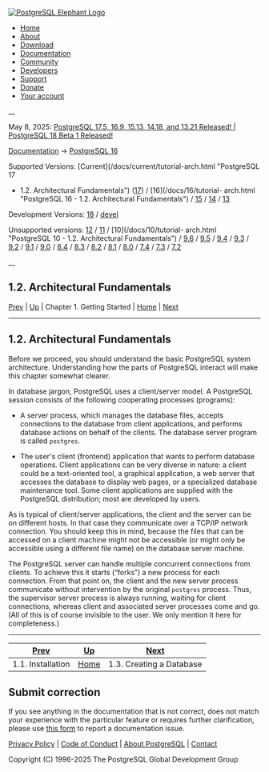 [ ![PostgreSQL Elephant Logo](/media/img/about/press/elephant.png) ](/)

  * [Home](/ "Home")
  * [About](/about/ "About")
  * [Download](/download/ "Download")
  * [Documentation](/docs/ "Documentation")
  * [Community](/community/ "Community")
  * [Developers](/developer/ "Developers")
  * [Support](/support/ "Support")
  * [Donate](/about/donate/ "Donate")
  * [Your account](/account/ "Your account")

__

May 8, 2025: [ PostgreSQL 17.5, 16.9, 15.13, 14.18, and 13.21 Released! ](/about/news/postgresql-175-169-1513-1418-and-1321-released-3072/) | [ PostgreSQL 18 Beta 1 Released! ](/about/news/postgresql-18-beta-1-released-3070/)

[Documentation](/docs/ "Documentation") -> [PostgreSQL
16](/docs/16/index.html)

Supported Versions: [Current](/docs/current/tutorial-arch.html "PostgreSQL 17
- 1.2. Architectural Fundamentals") ([17](/docs/17/tutorial-arch.html
"PostgreSQL 17 - 1.2. Architectural Fundamentals")) / [16](/docs/16/tutorial-
arch.html "PostgreSQL 16 - 1.2. Architectural Fundamentals") /
[15](/docs/15/tutorial-arch.html "PostgreSQL 15 - 1.2. Architectural
Fundamentals") / [14](/docs/14/tutorial-arch.html "PostgreSQL 14 -
1.2. Architectural Fundamentals") / [13](/docs/13/tutorial-arch.html
"PostgreSQL 13 - 1.2. Architectural Fundamentals")

Development Versions: [18](/docs/18/tutorial-arch.html "PostgreSQL 18 -
1.2. Architectural Fundamentals") / [devel](/docs/devel/tutorial-arch.html
"PostgreSQL devel - 1.2. Architectural Fundamentals")

Unsupported versions: [12](/docs/12/tutorial-arch.html "PostgreSQL 12 -
1.2. Architectural Fundamentals") / [11](/docs/11/tutorial-arch.html
"PostgreSQL 11 - 1.2. Architectural Fundamentals") / [10](/docs/10/tutorial-
arch.html "PostgreSQL 10 - 1.2. Architectural Fundamentals") /
[9.6](/docs/9.6/tutorial-arch.html "PostgreSQL 9.6 - 1.2. Architectural
Fundamentals") / [9.5](/docs/9.5/tutorial-arch.html "PostgreSQL 9.5 -
1.2. Architectural Fundamentals") / [9.4](/docs/9.4/tutorial-arch.html
"PostgreSQL 9.4 - 1.2. Architectural Fundamentals") /
[9.3](/docs/9.3/tutorial-arch.html "PostgreSQL 9.3 - 1.2. Architectural
Fundamentals") / [9.2](/docs/9.2/tutorial-arch.html "PostgreSQL 9.2 -
1.2. Architectural Fundamentals") / [9.1](/docs/9.1/tutorial-arch.html
"PostgreSQL 9.1 - 1.2. Architectural Fundamentals") /
[9.0](/docs/9.0/tutorial-arch.html "PostgreSQL 9.0 - 1.2. Architectural
Fundamentals") / [8.4](/docs/8.4/tutorial-arch.html "PostgreSQL 8.4 -
1.2. Architectural Fundamentals") / [8.3](/docs/8.3/tutorial-arch.html
"PostgreSQL 8.3 - 1.2. Architectural Fundamentals") /
[8.2](/docs/8.2/tutorial-arch.html "PostgreSQL 8.2 - 1.2. Architectural
Fundamentals") / [8.1](/docs/8.1/tutorial-arch.html "PostgreSQL 8.1 -
1.2. Architectural Fundamentals") / [8.0](/docs/8.0/tutorial-arch.html
"PostgreSQL 8.0 - 1.2. Architectural Fundamentals") /
[7.4](/docs/7.4/tutorial-arch.html "PostgreSQL 7.4 - 1.2. Architectural
Fundamentals") / [7.3](/docs/7.3/tutorial-arch.html "PostgreSQL 7.3 -
1.2. Architectural Fundamentals") / [7.2](/docs/7.2/tutorial-arch.html
"PostgreSQL 7.2 - 1.2. Architectural Fundamentals")

__

1.2. Architectural Fundamentals  
---  
[Prev](tutorial-install.html "1.1. Installation")  | [Up](tutorial-start.html "Chapter 1. Getting Started") | Chapter 1. Getting Started | [Home](index.html "PostgreSQL 16.9 Documentation") |  [Next](tutorial-createdb.html "1.3. Creating a Database")  
  
* * *

## 1.2. Architectural Fundamentals #

Before we proceed, you should understand the basic PostgreSQL system
architecture. Understanding how the parts of PostgreSQL interact will make
this chapter somewhat clearer.

In database jargon, PostgreSQL uses a client/server model. A PostgreSQL
session consists of the following cooperating processes (programs):

  * A server process, which manages the database files, accepts connections to the database from client applications, and performs database actions on behalf of the clients. The database server program is called `postgres`. 

  * The user's client (frontend) application that wants to perform database operations. Client applications can be very diverse in nature: a client could be a text-oriented tool, a graphical application, a web server that accesses the database to display web pages, or a specialized database maintenance tool. Some client applications are supplied with the PostgreSQL distribution; most are developed by users.

As is typical of client/server applications, the client and the server can be
on different hosts. In that case they communicate over a TCP/IP network
connection. You should keep this in mind, because the files that can be
accessed on a client machine might not be accessible (or might only be
accessible using a different file name) on the database server machine.

The PostgreSQL server can handle multiple concurrent connections from clients.
To achieve this it starts (“forks”) a new process for each connection. From
that point on, the client and the new server process communicate without
intervention by the original `postgres` process. Thus, the supervisor server
process is always running, waiting for client connections, whereas client and
associated server processes come and go. (All of this is of course invisible
to the user. We only mention it here for completeness.)

* * *

[Prev](tutorial-install.html "1.1. Installation")  | [Up](tutorial-start.html "Chapter 1. Getting Started") |  [Next](tutorial-createdb.html "1.3. Creating a Database")  
---|---|---  
1.1. Installation  | [Home](index.html "PostgreSQL 16.9 Documentation") |  1.3. Creating a Database  
  
## Submit correction

If you see anything in the documentation that is not correct, does not match
your experience with the particular feature or requires further clarification,
please use [this form](/account/comments/new/16/tutorial-arch.html/) to report
a documentation issue.

[Privacy Policy](/about/privacypolicy) | [Code of Conduct](/about/policies/coc/) | [About PostgreSQL](/about/) | [Contact](/about/contact/)  

Copyright (C) 1996-2025 The PostgreSQL Global Development Group

